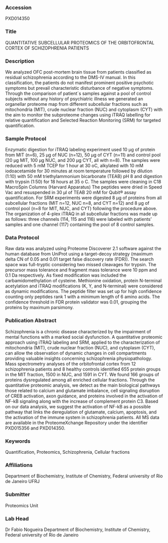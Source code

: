### Accession
PXD014350

### Title
QUANTITATIVE SUBCELLULAR PROTEOMICS OF THE ORBITOFRONTAL CORTEX OF SCHIZOPHRENIA PATIENTS

### Description
We analyzed OFC post-mortem brain tissue from patients classified as residual schizophrenia according to the DMS-IV manual. In this classification, the patients do not manifest prominent positive psychotic symptoms but prevail characteristic disturbance of negative symptoms. Through the comparison of patient´s samples against a pool of control subjects without any history of psychiatric illness we generated an organellar proteome map from different subcellular fractions such as mitochondria (MIT), crude nuclear fraction (NUC) and cytoplasm (CYT) with the aim to monitor the subproteome changes using iTRAQ labelling for relative quantification and Selected Reaction Monitoring (SRM) for targeted quantification.

### Sample Protocol
Enzymatic digestion for iTRAQ labeling experiment used 10 µg of protein from MIT (n=6), 25 µg of NUC (n=12), 50 µg of CYT (n=11) and control pool (20 µg MIT, 100 µg NUC, and 200 µg CYT, all with n=8). The samples were reduced with 5 mM TCEP for 1 hour at 30 oC, alkylated with 10 mM iodoacetamide for 30 minutes at room temperature followed by dilution (1:10) with 50 mM triethylammonium bicarbonate (TEAB) pH 8 and digestion with trypsin (1:50) for 18 hours at 35 o C. The samples were cleaning in C18 MacroSpin Columns (Harvard Apparatus) The peptides were dried in Speed Vac and resuspended in 30 µl of TEAB 20 mM for Qubit® assay quantification. For SRM experiments were digested 8 µg of proteins from all subcellular fractions (MIT n=12, NUC n=8, and CYT n=12) and 8 µg of control pool (n=8 for MIT, NUC, and CYT) following the procedure above. The organization of 4-plex iTRAQ in all subcellular fractions was made up as follows: three channels (114, 115 and 116) were labeled with patients’ samples and one channel (117) containing the pool of 8 control samples.

### Data Protocol
Raw data was analyzed using Proteome Discoverer 2.1 software against the human database from UniProt using a target-decoy strategy (maximum delta CN of 0.05 and 0.01 target false discovery rate (FDR)). The search space was full-tryptic considering two missed cleavages for trypsin. The precursor mass tolerance and fragment mass tolerance were 10 ppm and 0.1 Da respectively. As fixed modification was included the carbamidomethylation of cysteine. Methionine oxidation, protein N-terminal acetylation and iTRAQ modifications (K, Y, and N-terminal) were considered as dynamic modifications. The peptide filter was set up for high confidence counting only peptides rank 1 with a minimum length of 6 amino acids. The confidence threshold in FDR protein validator was 0.01, grouping the proteins by maximum parsimony.

### Publication Abstract
Schizophrenia is a chronic disease characterized by the impairment of mental functions with a marked social dysfunction. A quantitative proteomic approach using iTRAQ labeling and SRM, applied to the characterization of mitochondria (MIT), crude nuclear fraction (NUC), and cytoplasm (CYT), can allow the observation of dynamic changes in cell compartments providing valuable insights concerning schizophrenia physiopathology. Mass spectrometry analyses of the orbitofrontal cortex from 12 schizophrenia patients and 8 healthy controls identified 655 protein groups in the MIT fraction, 1500 in NUC, and 1591 in CYT. We found 166 groups of proteins dysregulated among all enriched cellular fractions. Through the quantitative proteomic analysis, we detect as the main biological pathways those related to calcium and glutamate imbalance, cell signaling disruption of CREB activation, axon guidance, and proteins involved in the activation of NF-kB signaling along with the increase of complement protein C3. Based on our data analysis, we suggest the activation of NF-kB as a possible pathway that links the deregulation of glutamate, calcium, apoptosis, and the activation of the immune system in schizophrenia patients. All MS data are available in the ProteomeXchange Repository under the identifier PXD015356 and PXD014350.

### Keywords
Quantification, Proteomics, Schizophrenia, Cellular fractions

### Affiliations
Department of Biochemistry, Institute of Chemistry, Federal university of Rio de Janeiro
UFRJ

### Submitter
Proteomics Unit

### Lab Head
Dr Fabio Nogueira
Department of Biochemistry, Institute of Chemistry, Federal university of Rio de Janeiro


